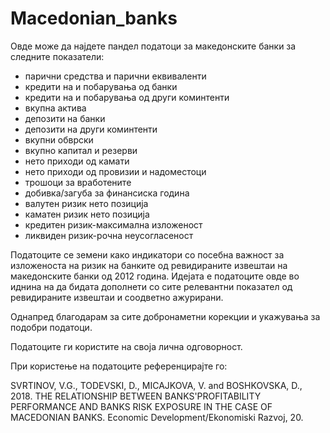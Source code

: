 # Macedonian_banks
Овде може да најдете пандел податоци за македонските банки за следните показатели:
- парични средства и парични еквиваленти
- кредити на и побарувања од банки
- кредити на и побарувања од други коминтенти
- вкупна актива
- депозити на банки
- депозити на други коминтенти
- вкупни обврски
- вкупно капитал и резерви
- нето приходи од камати
- нето приходи од провизии и надоместоци
- трошоци за вработените
- добивка/загуба за финансиска година
- валутен ризик нето позиција
- каматен ризик нето позиција
- кредитен ризик-максимална изложеност
- ликвиден ризик-рочна неусогласеност

Податоците се земени како индикатори со посебна важност за изложеноста на ризик на банките од ревидираните извештаи на македонските банки од 2012 година. Идејата е податоците овде во иднина на да бидата дополнети со сите релевантни показател од ревидираните извештаи и соодветно ажурирани.

Однапред благодарам за сите добронаметни корекции и укажувања за подобри податоци.

Податоците ги користите на своја лична одговорност.

При користење на податоците референцирајте го:

SVRTINOV, V.G., TODEVSKI, D., MICAJKOVA, V. and BOSHKOVSKA, D., 2018. THE RELATIONSHIP BETWEEN BANKS'PROFITABILITY PERFORMANCE AND BANKS RISK EXPOSURE IN THE CASE OF MACEDONIAN BANKS. Economic Development/Ekonomiski Razvoj, 20.
